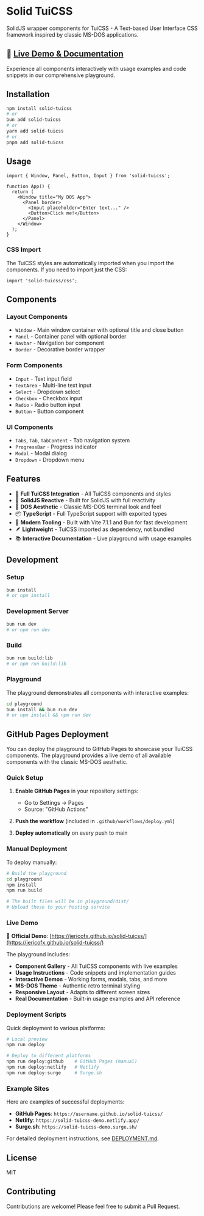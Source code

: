 # Solid TuiCSS

SolidJS wrapper components for TuiCSS - A Text-based User Interface CSS framework inspired by classic MS-DOS applications.

## 🚀 [Live Demo & Documentation](https://jericofx.github.io/solid-tuicss/)

Experience all components interactively with usage examples and code snippets in our comprehensive playground.

## Installation

```bash
npm install solid-tuicss
# or
bun add solid-tuicss
# or
yarn add solid-tuicss
# or  
pnpm add solid-tuicss
```

## Usage

```tsx
import { Window, Panel, Button, Input } from 'solid-tuicss';

function App() {
  return (
    <Window title="My DOS App">
      <Panel border>
        <Input placeholder="Enter text..." />
        <Button>Click me!</Button>
      </Panel>
    </Window>
  );
}
```

### CSS Import

The TuiCSS styles are automatically imported when you import the components. If you need to import just the CSS:

```tsx
import 'solid-tuicss/css';
```

## Components

### Layout Components
- `Window` - Main window container with optional title and close button
- `Panel` - Container panel with optional border
- `Navbar` - Navigation bar component
- `Border` - Decorative border wrapper

### Form Components
- `Input` - Text input field
- `TextArea` - Multi-line text input
- `Select` - Dropdown select
- `Checkbox` - Checkbox input
- `Radio` - Radio button input
- `Button` - Button component

### UI Components
- `Tabs`, `Tab`, `TabContent` - Tab navigation system
- `ProgressBar` - Progress indicator
- `Modal` - Modal dialog
- `Dropdown` - Dropdown menu

## Features

- 🎯 **Full TuiCSS Integration** - All TuiCSS components and styles
- 🚀 **SolidJS Reactive** - Built for SolidJS with full reactivity  
- 🎨 **DOS Aesthetic** - Classic MS-DOS terminal look and feel
- 📦 **TypeScript** - Full TypeScript support with exported types
- 🔧 **Modern Tooling** - Built with Vite 7.1.1 and Bun for fast development
- 🪶 **Lightweight** - TuiCSS imported as dependency, not bundled
- 📚 **Interactive Documentation** - Live playground with usage examples

## Development

### Setup

```bash
bun install
# or npm install
```

### Development Server

```bash
bun run dev
# or npm run dev
```

### Build

```bash
bun run build:lib
# or npm run build:lib
```

### Playground

The playground demonstrates all components with interactive examples:

```bash
cd playground
bun install && bun run dev
# or npm install && npm run dev
```

## GitHub Pages Deployment

You can deploy the playground to GitHub Pages to showcase your TuiCSS components. The playground provides a live demo of all available components with the classic MS-DOS aesthetic.

### Quick Setup

1. **Enable GitHub Pages** in your repository settings:
   - Go to Settings → Pages
   - Source: "GitHub Actions"

2. **Push the workflow** (included in `.github/workflows/deploy.yml`)

3. **Deploy automatically** on every push to main

### Manual Deployment

To deploy manually:

```bash
# Build the playground
cd playground
npm install
npm run build

# The built files will be in playground/dist/
# Upload these to your hosting service
```

### Live Demo

🌟 **Official Demo**: [https://jericofx.github.io/solid-tuicss/](https://jericofx.github.io/solid-tuicss/)

The playground includes:
- **Component Gallery** - All TuiCSS components with live examples
- **Usage Instructions** - Code snippets and implementation guides
- **Interactive Demos** - Working forms, modals, tabs, and more  
- **MS-DOS Theme** - Authentic retro terminal styling
- **Responsive Layout** - Adapts to different screen sizes
- **Real Documentation** - Built-in usage examples and API reference

### Deployment Scripts

Quick deployment to various platforms:

```bash
# Local preview
npm run deploy

# Deploy to different platforms
npm run deploy:github    # GitHub Pages (manual)
npm run deploy:netlify   # Netlify
npm run deploy:surge     # Surge.sh
```

### Example Sites

Here are examples of successful deployments:

- **GitHub Pages**: `https://username.github.io/solid-tuicss/`
- **Netlify**: `https://solid-tuicss-demo.netlify.app/`
- **Surge.sh**: `https://solid-tuicss-demo.surge.sh/`

For detailed deployment instructions, see [DEPLOYMENT.md](./DEPLOYMENT.md).

## License

MIT

## Contributing

Contributions are welcome! Please feel free to submit a Pull Request.